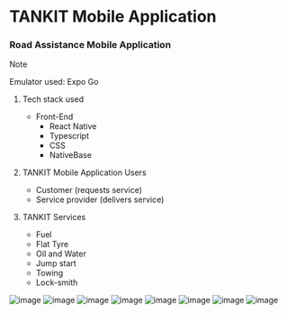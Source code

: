 # TANKIT Mobile Application
### Road Assistance Mobile Application
> [!NOTE]
> Emulator used: Expo Go

1. Tech stack used
   - Front-End
     - React Native
     - Typescript
     - CSS
     - NativeBase

2. TANKIT Mobile Application Users
     - Customer (requests service)
     - Service provider (delivers service)
     
2. TANKIT Services
     - Fuel
     - Flat Tyre
     - Oil and Water
     - Jump start
     - Towing
     - Lock-smith
       
![image](https://github.com/user-attachments/assets/97aaa1be-fc35-4f7c-a84c-8419861a07fb)
![image](https://github.com/user-attachments/assets/670a73d3-41a9-4630-b09a-47a7290fc5e9)
![image](https://github.com/user-attachments/assets/5c945fd1-5663-45ab-be5d-147bea333957)
![image](https://github.com/user-attachments/assets/73090a7d-cd3b-42ac-934a-ed04380963a6)
![image](https://github.com/user-attachments/assets/2800ab23-60e5-4bf6-bad2-9232b3b8cf0e)
![image](https://github.com/user-attachments/assets/ec98675f-b75b-457b-8d86-f81d844dbca6)
![image](https://github.com/user-attachments/assets/7edd3069-0155-49bc-b2b8-dd103901d4ed)
![image](https://github.com/user-attachments/assets/1099ac78-3453-41b0-b0ac-c89aef90b0b0)








